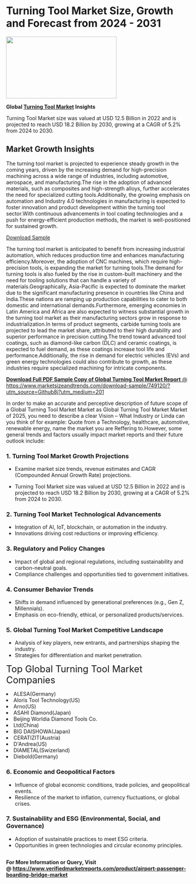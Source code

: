 <H1>Turning Tool Market Size, Growth and Forecast from 2024 - 2031</H1><img class="aligncenter size-medium wp-image-584254" src="https://thirdeyenews.in/wp-content/uploads/2024/09/Global-Market-Research-300x168.jpeg" alt="" width="300" height="168" /><p><strong>Global&nbsp;<a href="https://www.marketsizeandtrends.com/download-sample/749120/?utm_source=Github8j?utm_medium=201">Turning Tool Market</a> Insights</strong></p><p>Turning Tool Market size was valued at USD 12.5 Billion in 2022 and is projected to reach USD 18.2 Billion by 2030, growing at a CAGR of 5.2% from 2024 to 2030.</p><p><h2>Market Growth Insights</h2> <p>The turning tool market is projected to experience steady growth in the coming years, driven by the increasing demand for high-precision machining across a wide range of industries, including automotive, aerospace, and manufacturing.The rise in the adoption of advanced materials, such as composites and high-strength alloys, further accelerates the need for specialized cutting tools.Additionally, the growing emphasis on automation and Industry 4.0 technologies in manufacturing is expected to foster innovation and product development within the turning tool sector.With continuous advancements in tool coating technologies and a push for energy-efficient production methods, the market is well-positioned for sustained growth.</p> <p><a href="#">Download Sample</a></p> <p>The turning tool market is anticipated to benefit from increasing industrial automation, which reduces production time and enhances manufacturing efficiency.Moreover, the adoption of CNC machines, which require high-precision tools, is expanding the market for turning tools.The demand for turning tools is also fueled by the rise in custom-built machinery and the need for tooling solutions that can handle a variety of materials.Geographically, Asia-Pacific is expected to dominate the market due to the significant manufacturing presence in countries like China and India.These nations are ramping up production capabilities to cater to both domestic and international demands.Furthermore, emerging economies in Latin America and Africa are also expected to witness substantial growth in the turning tool market as their manufacturing sectors grow in response to industrialization.In terms of product segments, carbide turning tools are projected to lead the market share, attributed to their high durability and superior performance in precision cutting.The trend toward advanced tool coatings, such as diamond-like carbon (DLC) and ceramic coatings, is expected to fuel demand, as these coatings increase tool life and performance.Additionally, the rise in demand for electric vehicles (EVs) and green energy technologies could also contribute to growth, as these industries require specialized machining for intricate components.<p><a href="#"></p><p><span class=""><strong>Download Full PDF Sample Copy of Global Turning Tool Market Report</strong> @ <a href="https://www.marketsizeandtrends.com/download-sample/749120/?utm_source=Github8j?utm_medium=201" target="_blank">https://www.marketsizeandtrends.com/download-sample/749120/?utm_source=Github8j?utm_medium=201</a></span></p><p>In order to make an accurate and perceptive description of future scope of a Global&nbsp;Turning Tool Market Market as Global&nbsp;Turning Tool Market Market of 2025, you need to describe a clear Vision &ndash; What Industry or Linda can you think of for example: Quote from a Technology, healthcare, automotive, renewable energy, name the market you are Reffering to.However, some general trends and factors usually impact market reports and their future outlook include:</p><h3>1.&nbsp;<strong>Turning Tool Market Growth Projections</strong></h3><ul><li>Examine market size trends, revenue estimates and CAGR (Compounded Annual Growth Rate) projections.</li><li><p>Turning Tool Market size was valued at USD 12.5 Billion in 2022 and is projected to reach USD 18.2 Billion by 2030, growing at a CAGR of 5.2% from 2024 to 2030.</p></li></ul><h3>2.&nbsp;<strong>Turning Tool Market Technological Advancements</strong></h3><ul><li>Integration of AI, IoT, blockchain, or automation in the industry.</li><li>Innovations driving cost reductions or improving efficiency.</li></ul><h3>3.&nbsp;<strong>Regulatory and Policy Changes</strong></h3><ul><li>Impact of global and regional regulations, including sustainability and carbon-neutral goals.</li><li>Compliance challenges and opportunities tied to government initiatives.</li></ul><h3>4.&nbsp;<strong>Consumer Behavior Trends</strong></h3><ul><li>Shifts in demand influenced by generational preferences (e.g., Gen Z, Millennials).</li><li>Emphasis on eco-friendly, ethical, or personalized products/services.</li></ul><h3>5.&nbsp;<strong>Global Turning Tool Market Competitive Landscape</strong></h3><ul><li>Analysis of key players, new entrants, and partnerships shaping the industry.</li><li>Strategies for differentiation and market penetration.</li></ul><p data-pm-slice="1 1 []"><span style="color: inherit; font-family: inherit; font-size: 25px;">Top Global Turning Tool Market Companies</span></p><div class="" data-test-id=""><p><li>ALESA(Germany)</li><li> Aloris Tool Technology(US)</li><li> Arno(US)</li><li> ASAHI Diamond(Japan)</li><li> Beijing Worldia Diamond Tools Co.</li><li> Ltd(China)</li><li> BIG DAISHOWA(Japan)</li><li> CERATIZIT(Austria)</li><li> D'Andrea(US)</li><li> DIAMETAL(Swizerland)</li><li> Diebold(Germany)</li></p></div><h3>6.&nbsp;<strong>Economic and Geopolitical Factors</strong></h3><ul><li>Influence of global economic conditions, trade policies, and geopolitical events.</li><li>Resilience of the market to inflation, currency fluctuations, or global crises.</li></ul><h3>7.&nbsp;<strong>Sustainability and ESG (Environmental, Social, and Governance)</strong></h3><ul><li>Adoption of sustainable practices to meet ESG criteria.</li><li>Opportunities in green technologies and circular economy principles.</li></ul><h2><strong style="font-size: 14px;">For More Information or Query, Visit @&nbsp;</strong><a style="background-color: #ffffff; font-size: 14px;" href="https://www.marketsizeandtrends.com/report/turning-tool-market/" target="_blank">https://www.verifiedmarketreports.com/product/airport-passenger-boarding-bridge-market</a></h2>